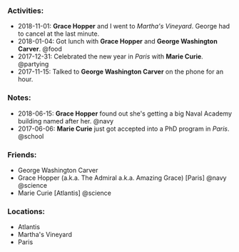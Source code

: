 ### Activities:
- 2018-11-01: **Grace Hopper** and I went to _Martha's Vineyard_. George had to cancel at the last minute.
- 2018-01-04: Got lunch with **Grace Hopper** and **George Washington Carver**. @food
- 2017-12-31: Celebrated the new year in _Paris_ with **Marie Curie**. @partying
- 2017-11-15: Talked to **George Washington Carver** on the phone for an hour.

### Notes:
- 2018-06-15: **Grace Hopper** found out she's getting a big Naval Academy building named after her. @navy
- 2017-06-06: **Marie Curie** just got accepted into a PhD program in _Paris_. @school

### Friends:
- George Washington Carver
- Grace Hopper (a.k.a. The Admiral a.k.a. Amazing Grace) [Paris] @navy @science
- Marie Curie [Atlantis] @science

### Locations:
- Atlantis
- Martha's Vineyard
- Paris
